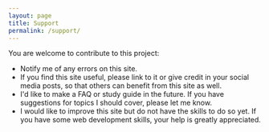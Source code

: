 ```yaml
---
layout: page
title: Support
permalink: /support/
---
```


You are welcome to contribute to this project:

* Notify me of any errors on this site.
* If you find this site useful, please link to it or give credit in your social media posts, so that others can benefit from this site as well.
* I'd like to make a FAQ or study guide in the future. If you have suggestions for topics I should cover, please let me know.
* I would like to improve this site but do not have the skills to do so yet. If you have some web development skills, your help is greatly appreciated. 